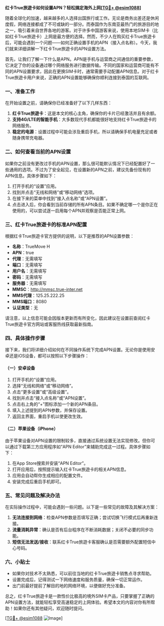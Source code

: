 **红卡True旅遊卡如何设置APN？轻松搞定海外上网[[TG💪+ @esim1088](https://t.me/s/esim1088)]**

随着全球化的加速，越来越多的人选择出国旅行或工作。无论是商务出差还是休闲度假，网络连接都成了不可或缺的一部分。而泰国作为东南亚最热门的旅游目的地之一，吸引着来自世界各地的游客。对于许多中国游客来说，使用本地SIM卡（比如红卡True旅遊卡）上网是最方便的选择。然而，不少人在购买红卡True旅遊卡后，可能会遇到一个问题——如何正确设置手机的APN（接入点名称）。今天，我们就来详细讲解一下红卡True旅遊卡的APN设置方法。

首先，让我们了解一下什么是APN。APN是手机与运营商之间通信的重要参数，它决定了你的设备通过哪个网络服务进行数据传输。不同的国家和运营商可能有不同的APN设置要求，因此在更换SIM卡时，通常需要手动配置APN信息。对于红卡True旅遊卡用户来说，正确的APN设置能够确保你顺利连接到泰国的互联网。

### 一、准备工作

在开始设置之前，请确保你已经准备好了以下几样东西：

1. **红卡True旅遊卡**：这是本文的核心主角，确保你的卡片已经激活并且有余额。
2. **支持4G/LTE的智能手机**：大多数现代手机都能很好地支持红卡True旅遊卡的网络服务。
3. **稳定的电源**：设置过程中可能会涉及重启手机，所以请确保手机电量充足或者随身携带充电器。

### 二、如何查看当前的APN设置

如果你之前没有更改过手机的APN设置，那么很可能默认情况下已经配置好了一些通用的选项。不过为了安全起见，在设置新的APN之前，建议先备份现有的APN信息。具体步骤如下：

1. 打开手机的“设置”应用。
2. 找到并点击“无线和网络”或“移动网络”选项。
3. 在接下来的菜单中找到“接入点名称”或“APN设置”。
4. 点击进入后，你会看到当前存储的所有APN条目。如果不确定哪一个是你正在使用的，可以尝试逐一启用每个APN并观察是否能正常上网。

### 三、红卡True旅遊卡的标准APN配置

根据红卡True旅遊卡官方提供的说明，以下是推荐的APN设置参数：

- **名称**：TrueMove H
- **APN**：true
- **代理**：无需填写
- **端口**：无需填写
- **用户名**：无需填写
- **密码**：无需填写
- **服务器**：无需填写
- **MMSC**：http://mmsc.true-inter.net
- **MMS代理**：125.25.222.25
- **MMS端口**：8080
- **认证类型**：无

请注意，以上信息可能会因版本更新而有所变化，因此建议在设置前查阅红卡True旅遊卡官方网站或客服热线获取最新指南。

### 四、具体操作步骤

接下来，我们将详细介绍如何在不同操作系统下完成APN设置。无论你是使用安卓还是iOS设备，都可以按照以下步骤操作：

#### （一）安卓设备

1. 打开手机的“设置”应用。
2. 选择“无线和网络”或“移动网络”。
3. 点击“更多设置”或“高级设置”。
4. 找到并点击“接入点名称”或“APN设置”。
5. 点击右上角的“+”图标添加一个新的APN条目。
6. 填入上述提到的APN参数，并保存设置。
7. 返回主界面，重启手机以使更改生效。

#### （二）苹果设备（iPhone）

由于苹果设备对APN设置的限制较多，直接通过系统设置无法实现修改。但你可以通过下载第三方应用程序如“APN Editor”来辅助完成这一过程。具体步骤如下：

1. 在App Store搜索并安装“APN Editor”。
2. 打开应用后，按照提示输入红卡True旅遊卡的相关APN信息。
3. 应用会自动帮你生成相应的配置文件。
4. 安装完成后重启手机即可。

### 五、常见问题及解决办法

在实际操作过程中，可能会遇到一些问题。以下是一些常见的故障及其解决方案：

1. **无法连接到网络**：检查APN参数是否填写正确；尝试切换飞行模式后再重新连接。
2. **流量消耗异常**：确认是否有后台程序在不断消耗数据；关闭不必要的同步功能。
3. **短信无法发送/接收**：联系红卡True旅遊卡客服确认是否需要额外配置短信中心号码。

### 六、小贴士

- 如果你对技术不太熟悉，可以前往当地的红卡True旅遊卡销售点寻求帮助。
- 设置完成后，记得测试一下网络速度和服务质量，确保一切正常运作。
- 出门前最好提前了解目的地的网络环境，以便做好充分准备。

总之，红卡True旅遊卡是一款性价比极高的境外SIM卡产品，只要掌握了正确的APN设置方法，就能轻松享受高速稳定的上网体验。希望本文的内容对你有所帮助！如果你还有其他疑问，欢迎随时提问。

[[TG💪+ @esim1088](https://t.me/s/esim1088) ![Image](https://i.postimg.cc/4NQfJmqS/Snipaste-2025-05-13-00-14-12.png)]